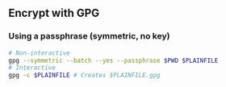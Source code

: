 ## Encrypt with GPG
### Using a passphrase (symmetric, no key)
```bash
# Non-interactive
gpg --symmetric --batch --yes --passphrase $PWD $PLAINFILE
# Interactive
gpg -c $PLAINFILE # Creates $PLAINFILE.gpg
```
<!--stackedit_data:
eyJoaXN0b3J5IjpbNDQ5NTY5NzQ4XX0=
-->